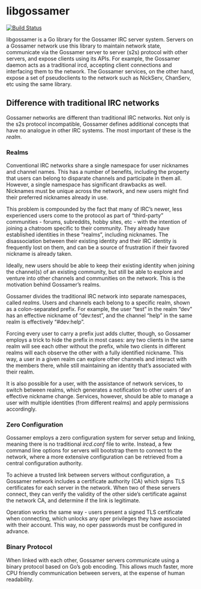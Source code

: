 # libgossamer

[![Build Status](https://drone.io/github.com/gossamer-irc/lib/status.png)](https://drone.io/github.com/gossamer-irc/lib/latest)

libgossamer is a Go library for the Gossamer IRC server system. Servers on a Gossamer network use this library to maintain network state, communicate via the Gossamer server to server (s2s) protocol with other servers, and expose clients using its APIs. For example, the Gossamer daemon acts as a traditional ircd, accepting client connections and interfacing them to the network. The Gossamer services, on the other hand, expose a set of pseudoclients to the network such as NickServ, ChanServ, etc using the same library.

## Difference with traditional IRC networks

Gossamer networks are different than traditional IRC networks. Not only is the s2s protocol incompatible, Gossamer defines additional concepts that have no analogue in other IRC systems. The most important of these is the *realm*.

### Realms

Conventional IRC networks share a single namespace for user nicknames and channel names. This has a number of benefits, including the property that users can belong to disparate channels and participate in them all. However, a single namespace has significant drawbacks as well. Nicknames must be unique across the network, and new users might find their preferred nicknames already in use.

This problem is compounded by the fact that many of IRC’s newer, less experienced users come to the protocol as part of “third-party” communities - forums, subreddits, hobby sites, etc - with the intention of joining a chatroom specific to their community. They already have established identities in these “realms”, including nicknames. The disassociation between their existing identity and their IRC identity is frequently lost on them, and can be a source of frustration if their favored nickname is already taken.

Ideally, new users should be able to keep their existing identity when joining the channel(s) of an existing community, but still be able to explore and venture into other channels and communities on the network. This is the motivation behind Gossamer’s realms.

Gossamer divides the traditional IRC network into separate namespaces, called *realms*. Users and channels each belong to a specific realm, shown as a colon-separated prefix. For example, the user “test” in the realm “dev” has an effective nickname of “dev:test”, and the channel “help” in the same realm is effectively “#dev:help”.

Forcing every user to carry a prefix just adds clutter, though, so Gossamer employs a trick to hide the prefix in most cases: any two clients in the same realm will see each other without the prefix, while two clients in different realms will each observe the other with a fully identified nickname.  This way, a user in a given realm can explore other channels and interact with the members there, while still maintaining an identity that’s associated with their realm.

It is also possible for a user, with the assistance of network services, to switch between realms, which generates a notification to other users of an effective nickname change. Services, however, should be able to manage a user with multiple identities (from different realms) and apply permissions accordingly.

### Zero Configuration

Gossamer employs a zero configuration system for server setup and linking, meaning there is no traditional *ircd.conf* file to write. Instead, a few command line options for servers will bootstrap them to connect to the network, where a more extensive configuration can be retrieved from a central configuration authority.

To achieve a trusted link between servers without configuration, a Gossamer network includes a certificate authority (CA) which signs TLS certificates for each server in the network. When two of these servers connect, they can verify the validity of the other side’s certificate against the network CA, and determine if the link is legitimate.

Operation works the same way - users present a signed TLS certificate when connecting, which unlocks any oper privileges they have associated with their account. This way, no oper passwords must be configured in advance.

### Binary Protocol

When linked with each other, Gossamer servers communicate using a binary protocol based on Go’s gob encoding. This allows much faster, more CPU friendly communication between servers, at the expense of human readability.
